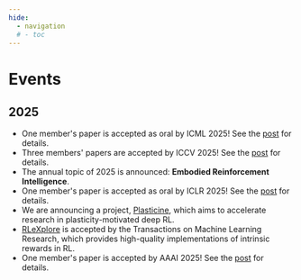 ```yaml
---
hide: 
  - navigation
  # - toc
---
```


# Events

## 2025
- One member's paper is accepted as oral by ICML 2025! See the [post](../posts/20250812_icml) for details.
- Three members' papers are accepted by ICCV 2025! See the [post](../posts/20250811_iccv) for details.
- The annual topic of 2025 is announced: **Embodied Reinforcement Intelligence**.
- One member's paper is accepted as oral by ICLR 2025! See the [post](https://github.com/RLE-Foundation/LS-Imagine) for details.
- We are announcing a project, [Plasticine](https://github.com/RLE-Foundation/Plasticine), which aims to accelerate research in plasticity-motivated deep RL.
- [RLeXplore](https://github.com/RLE-Foundation/RLeXplore) is accepted by the Transactions on Machine Learning Research, which provides high-quality implementations of intrinsic rewards in RL.
- One member's paper is accepted by AAAI 2025! See the [post](../posts/20250711_aaai) for details.